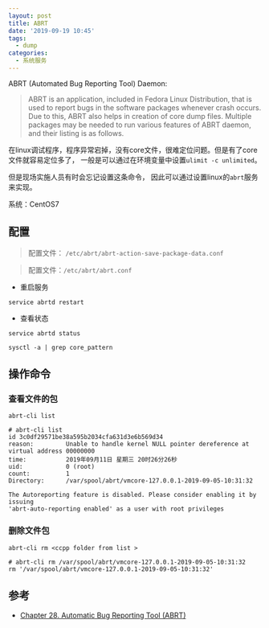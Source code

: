 ```yaml
---
layout: post
title: ABRT
date: '2019-09-19 10:45'
tags:
  - dump
categories:
  - 系统服务
---
```


ABRT (Automated Bug Reporting Tool) Daemon:

>ABRT is an application, included in Fedora Linux Distribution, that is used to report bugs in the software packages whenever crash occurs. Due to this, ABRT also helps in creation of core dump files. Multiple packages may be needed to run various features of ABRT daemon, and their listing is as follows.

在linux调试程序，程序异常宕掉，没有core文件，很难定位问题。但是有了core文件就容易定位多了， 一般是可以通过在环境变量中设置`ulimit -c unlimited`。

但是现场实施人员有时会忘记设置这条命令， 因此可以通过设置linux的`abrt`服务来实现。


<!--more-->

系统：CentOS7


## 配置

> 配置文件： `/etc/abrt/abrt-action-save-package-data.conf`

> 配置文件：`/etc/abrt/abrt.conf`


- 重启服务
```
service abrtd restart
```

- 查看状态
```
service abrtd status
```

```
sysctl -a | grep core_pattern
```

## 操作命令

### 查看文件的包

```
abrt-cli list
```
```
# abrt-cli list
id 3c0df29571be38a595b2034cfa631d3e6b569d34
reason:         Unable to handle kernel NULL pointer dereference at virtual address 00000000
time:           2019年09月11日 星期三 20时26分26秒
uid:            0 (root)
count:          1
Directory:      /var/spool/abrt/vmcore-127.0.0.1-2019-09-05-10:31:32

The Autoreporting feature is disabled. Please consider enabling it by issuing
'abrt-auto-reporting enabled' as a user with root privileges
```

### 删除文件包

```
abrt-cli rm <ccpp folder from list >
```

```
# abrt-cli rm /var/spool/abrt/vmcore-127.0.0.1-2019-09-05-10:31:32
rm '/var/spool/abrt/vmcore-127.0.0.1-2019-09-05-10:31:32'
```

## 参考

- [Chapter 28. Automatic Bug Reporting Tool (ABRT)](https://access.redhat.com/documentation/en-us/red_hat_enterprise_linux/6/html/deployment_guide/ch-abrt)

